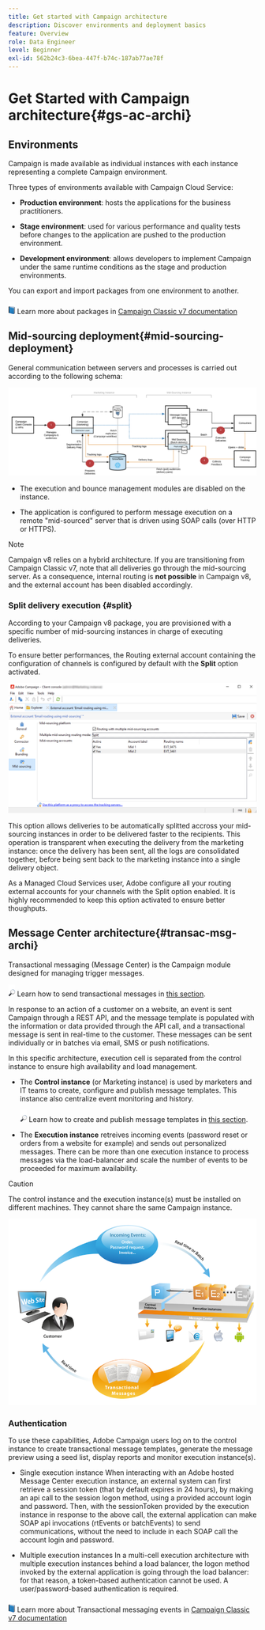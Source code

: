 ```yaml
---
title: Get started with Campaign architecture
description: Discover environments and deployment basics
feature: Overview
role: Data Engineer
level: Beginner
exl-id: 562b24c3-6bea-447f-b74c-187ab77ae78f
---
```

# Get Started with Campaign architecture{#gs-ac-archi}

## Environments 

Campaign is made available as individual instances with each instance representing a complete Campaign environment.

Three types of environments available with Campaign Cloud Service:

* **Production environment**: hosts the applications for the business practitioners.

* **Stage environment**: used for various performance and quality tests before changes to the application are pushed to the production environment.

* **Development environment**: allows developers to implement Campaign under the same runtime conditions as the stage and production environments.

You can export and import packages from one environment to another.

![](../assets/do-not-localize/book.png) Learn more about packages in [Campaign Classic v7 documentation](https://experienceleague.adobe.com/docs/campaign-classic/using/getting-started/administration-basics/working-with-data-packages.html)

## Mid-sourcing deployment{#mid-sourcing-deployment}

General communication between servers and processes is carried out according to the following schema:

![](assets/architecture.png) 

* The execution and bounce management modules are disabled on the instance.

* The application is configured to perform message execution on a remote "mid-sourced" server that is driven using SOAP calls (over HTTP or HTTPS).

>[!NOTE]
>
> Campaign v8 relies on a hybrid architecture. If you are transitioning from Campaign Classic v7, note that all deliveries go through the mid-sourcing server. 
> As a consequence, internal routing is **not possible** in Campaign v8, and the external account has been disabled accordingly.

### Split delivery execution {#split}

According to your Campaign v8 package, you are provisioned with a specific number of mid-sourcing instances in charge of executing deliveries. 

To ensure better performances, the Routing external account containing the configuration of channels is configured by default with the **Split** option activated.

![](assets/splitted-delivery.png) 

This option allows deliveries to be automatically splitted accross your mid-sourcing instances in order to be delivered faster to the recipients. This operation is transparent when executing the delivery from the marketing instance: once the delivery has been sent, all the logs are consolidated together, before being sent back to the marketing instance into a single delivery object.

As a Managed Cloud Services user, Adobe configure all your routing external accounts for your channels with the Split option enabled. It is highly recommended to keep this option activated to ensure better thoughputs.

## Message Center architecture{#transac-msg-archi}

Transactional messaging (Message Center) is the Campaign module designed for managing trigger messages. 

![](../assets/do-not-localize/glass.png) Learn how to send transactional messages in [this section](../send/transactional.md).

In response to an action of a customer on a website, an event is sent Campaign through a REST API, and the message template is populated with the information or data provided through the API call, and a transactional message is sent in real-time to the customer. These messages can be sent individually or in batches via email, SMS or push notifications. 

In this specific architecture, execution cell is separated from the control instance to ensure high availability and load management.

* The **Control instance** (or Marketing instance) is used by marketers and IT teams to create, configure and publish message templates. This instance also centralize event monitoring and history.
    
    ![](../assets/do-not-localize/glass.png) Learn how to create and publish message templates in [this section](../send/transactional.md).

* The **Execution instance** retreives incoming events (password reset or orders from a website for example) and sends out personalized messages. There can be more than one execution instance to process messages via the load-balancer and scale the number of events to be proceeded for maximum availability.

>[!CAUTION]
>
>The control instance and the execution instance(s) must be installed on different machines. They cannot share the same Campaign instance.

![](assets/messagecenter_diagram.png)

### Authentication

To use these capabilities, Adobe Campaign users log on to the control instance to create transactional message templates, generate the message preview using a seed list, display reports and monitor execution instance(s).

* Single execution instance
    When interacting with an Adobe hosted Message Center execution instance, an external system can first retrieve a session token (that by default expires in 24 hours), by making an api call to the session logon method, using a provided account login and password.
    Then, with the sessionToken provided by the execution instance in response to the above call, the external application can make SOAP api invocations (rtEvents or batchEvents) to send communications, without the need to include in each SOAP call the account login and password.
 
* Multiple execution instances
    In a multi-cell execution architecture with multiple execution instances behind a load balancer, the logon method invoked by the external application is going through the load balancer: for that reason, a token-based authentication cannot  be used. A user/password-based authentication is required. 

![](../assets/do-not-localize/book.png) Learn more about Transactional messaging events in [Campaign Classic v7 documentation](https://experienceleague.adobe.com/docs/campaign-classic/using/transactional-messaging/processing/event-description.html#about-transactional-messaging-datamodel)